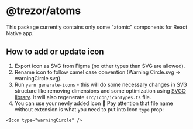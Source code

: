 # @trezor/atoms

This package currently contains only some "atomic" components for React Native app.

## How to add or update icon

1. Export icon as SVG from Figma (no other types than SVG are allowed).
2. Rename icon to follow camel case convention (Warning Circle.svg => warningCircle.svg).
3. Run `yarn generate-icons` - this will do some necessary changes in SVG structure like removing dimensions and some optimization using [SVGO library](https://github.com/svg/svgo). It will also regenerate `src/Icon/iconTypes.ts` file.
4. You can use your newly added icon 🎉 Pay attention that file name without extension is what you need to put into Icon `type` prop:

```tsx
<Icon type="warningCircle" />
```
